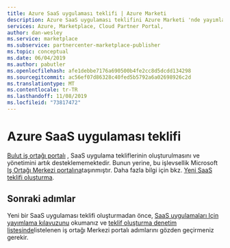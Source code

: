 ```yaml
---
title: Azure SaaS uygulaması teklifi | Azure Marketi
description: Azure SaaS uygulaması teklifini Azure Marketi 'nde yayımlama sürecine genel bakış.
services: Azure, Marketplace, Cloud Partner Portal,
author: dan-wesley
ms.service: marketplace
ms.subservice: partnercenter-marketplace-publisher
ms.topic: conceptual
ms.date: 06/04/2019
ms.author: pabutler
ms.openlocfilehash: afe1debbe7176a690500b4fe2cc8d5dcdd134298
ms.sourcegitcommit: ac56ef07d86328c40fed5b5792a6a02698926c2d
ms.translationtype: MT
ms.contentlocale: tr-TR
ms.lasthandoff: 11/08/2019
ms.locfileid: "73817472"
---
```

# <a name="azure-saas-application-offer"></a>Azure SaaS uygulaması teklifi

[Bulut iş ortağı portalı](https://cloudpartner.azure.com/) , SaaS uygulama tekliflerinin oluşturulmasını ve yönetimini artık desteklememektedir.  Bunun yerine, bu işlevsellik Microsoft [Iş Ortağı Merkezi portalına](https://partner.microsoft.com/pcv/)taşınmıştır.  Daha fazla bilgi için bkz. [Yeni SaaS teklifi oluşturma](../../partner-center-portal/create-new-saas-offer.md). 


## <a name="next-steps"></a>Sonraki adımlar

Yeni bir SaaS uygulaması teklifi oluşturmadan önce, [SaaS uygulamaları Için yayımlama kılavuzunu](../../marketplace-saas-applications-technical-publishing-guide.md) okumanız ve [teklif oluşturma denetim listesinde](../../partner-center-portal/offer-creation-checklist.md)listelenen iş ortağı Merkezi portalı adımlarını gözden geçirmeniz gerekir. 

